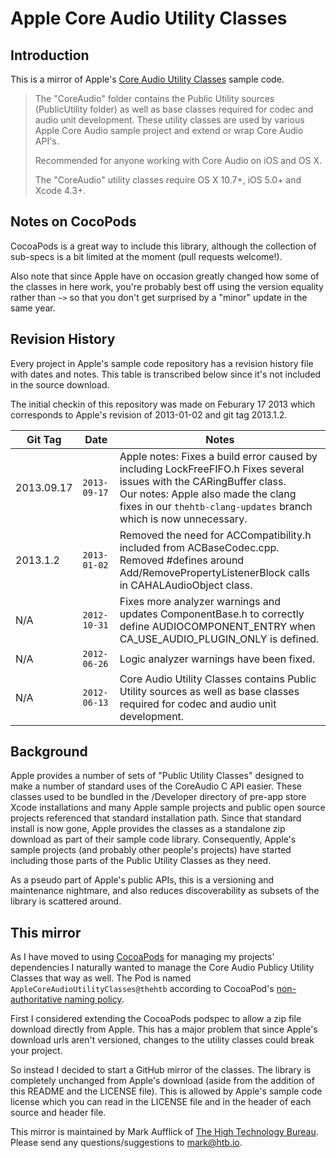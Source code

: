 Apple Core Audio Utility Classes
================================

Introduction
------------

This is a mirror of Apple's [Core Audio Utility Classes](http://developer.apple.com/library/ios/#samplecode/CoreAudioUtilityClasses/Introduction/Intro.html) sample code.

> The "CoreAudio" folder contains the Public Utility sources (PublicUtility folder) as well as base classes required for codec and audio unit development. These utility classes are used by various Apple Core Audio sample project and extend or wrap Core Audio API's.
> 
> Recommended for anyone working with Core Audio on iOS and OS X.
> 
> The "CoreAudio" utility classes require OS X 10.7+, iOS 5.0+ and Xcode 4.3+.

Notes on CocoPods
---------------

CocoaPods is a great way to include this library, although the collection of sub-specs is a bit limited at the moment (pull requests
welcome!).

Also note that since Apple have on occasion greatly changed how some of the classes in here work, you're probably best off using the
version equality rather than `~>` so that you don't get surprised by a "minor" update in the same year.

Revision History
----------------

Every project in Apple's sample code repository has a revision history file with dates and notes.
This table is transcribed below since it's not included in the source download.

The initial checkin of this repository was made on Feburary 17 2013 which corresponds to Apple's
revision of 2013-01-02 and git tag 2013.1.2.

Git Tag    | Date                    | Notes
-----------|-------------------------|---------
2013.09.17 | `2013-09-17` | Apple notes: Fixes a build error caused by including LockFreeFIFO.h Fixes several issues with the CARingBuffer class.<br>Our notes: Apple also made the clang fixes in our `thehtb-clang-updates` branch which is now unnecessary.
2013.1.2   | `2013-01-02` | Removed the need for ACCompatibility.h included from ACBaseCodec.cpp. Removed #defines around Add/RemovePropertyListenerBlock calls in CAHALAudioObject class.
N/A        | `2012-10-31` | Fixes more analyzer warnings and updates ComponentBase.h to correctly define AUDIOCOMPONENT_ENTRY when CA_USE_AUDIO_PLUGIN_ONLY is defined.
N/A        | `2012-06-26` | Logic analyzer warnings have been fixed.
N/A        | `2012-06-13` | Core Audio Utility Classes contains Public Utility sources as well as base classes required for codec and audio unit development.

Background
----------

Apple provides a number of sets of "Public Utility Classes" designed to make a number
of standard uses of the CoreAudio C API easier. These classes used to be bundled in the
/Developer directory of pre-app store Xcode installations and many Apple sample projects
and public open source projects referenced that standard installation path. Since that
standard install is now gone, Apple provides the classes as a standalone zip download
as part of their sample code library. Consequently, Apple's sample projects (and probably
other people's projects) have started including those parts of the Public Utility Classes
as they need.

As a pseudo part of Apple's public APIs, this is a versioning and maintenance nightmare,
and also reduces discoverability as subsets of the library is scattered around.

This mirror
-----------

As I have moved to using [CocoaPods](http://cocoapods.org) for managing my projects'
dependencies I naturally wanted to manage the Core Audio Publicy Utility Classes that
way as well. The Pod is named `AppleCoreAudioUtilityClasses@thehtb` according to CocoaPod's
[non-authoritative naming policy](https://github.com/CocoaPods/CocoaPods/wiki/Contributing-to-the-master-repo).

First I considered extending the CocoaPods podspec to allow a zip file download directly
from Apple. This has a major problem that since Apple's download urls aren't versioned,
changes to the utility classes could break your project.

So instead I decided to start a GitHub mirror of the classes. The library is completely
unchanged from Apple's download (aside from the addition of this README and the LICENSE
file). This is allowed by Apple's sample code license which you can read in the LICENSE
file and in the header of each source and header file.

This mirror is maintained by Mark Aufflick of [The High Technology Bureau](http://htb.io). Please send
any questions/suggestions to [mark@htb.io](mailto:mark@htb.io).
